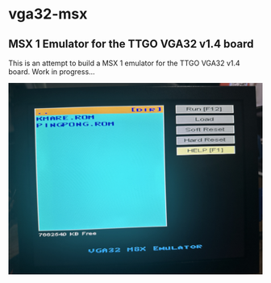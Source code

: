 # vga32-msx

## MSX 1 Emulator for the TTGO VGA32 v1.4 board

This is an attempt to build a MSX 1 emulator for the TTGO VGA32 v1.4 board. Work in progress...

![Work in progress](img/2023-12-10_19-27.png)